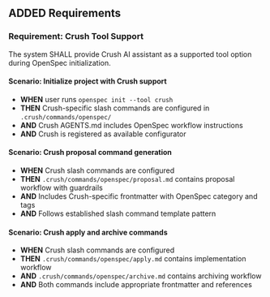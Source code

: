 ## ADDED Requirements
### Requirement: Crush Tool Support
The system SHALL provide Crush AI assistant as a supported tool option during OpenSpec initialization.

#### Scenario: Initialize project with Crush support
- **WHEN** user runs `openspec init --tool crush`
- **THEN** Crush-specific slash commands are configured in `.crush/commands/openspec/`
- **AND** Crush AGENTS.md includes OpenSpec workflow instructions
- **AND** Crush is registered as available configurator

#### Scenario: Crush proposal command generation
- **WHEN** Crush slash commands are configured
- **THEN** `.crush/commands/openspec/proposal.md` contains proposal workflow with guardrails
- **AND** Includes Crush-specific frontmatter with OpenSpec category and tags
- **AND** Follows established slash command template pattern

#### Scenario: Crush apply and archive commands
- **WHEN** Crush slash commands are configured
- **THEN** `.crush/commands/openspec/apply.md` contains implementation workflow
- **AND** `.crush/commands/openspec/archive.md` contains archiving workflow
- **AND** Both commands include appropriate frontmatter and references